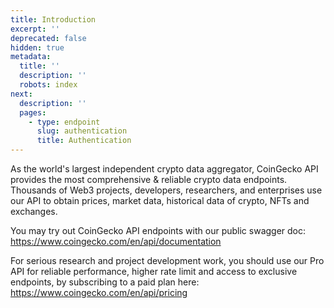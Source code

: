 ```yaml
---
title: Introduction
excerpt: ''
deprecated: false
hidden: true
metadata:
  title: ''
  description: ''
  robots: index
next:
  description: ''
  pages:
    - type: endpoint
      slug: authentication
      title: Authentication
---
```

As the world's largest independent crypto data aggregator, CoinGecko API provides the most comprehensive & reliable crypto data endpoints. Thousands of Web3 projects, developers, researchers, and enterprises use our API to obtain prices, market data, historical data of crypto, NFTs and exchanges.

You may try out CoinGecko API endpoints with our public swagger doc: <https://www.coingecko.com/en/api/documentation>

For serious research and project development work, you should use our Pro API for reliable performance, higher rate limit and access to exclusive endpoints, by subscribing to a paid plan here: <https://www.coingecko.com/en/api/pricing>